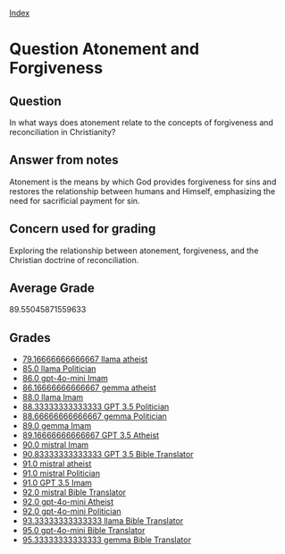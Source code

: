 
[Index](../../index.md)
# Question Atonement and Forgiveness
## Question
In what ways does atonement relate to the concepts of forgiveness and reconciliation in Christianity?

## Answer from notes
Atonement is the means by which God provides forgiveness for sins and restores the relationship between humans and Himself, emphasizing the need for sacrificial payment for sin.

## Concern used for grading
Exploring the relationship between atonement, forgiveness, and the Christian doctrine of reconciliation.

## Average Grade
89.55045871559633

## Grades
 * [79.16666666666667 llama atheist](../answers/llama_atheist/Atonement_and_Forgiveness.md)
 * [85.0 llama Politician](../answers/llama_Politician/Atonement_and_Forgiveness.md)
 * [86.0 gpt-4o-mini Imam](../answers/gpt-4o-mini_Imam/Atonement_and_Forgiveness.md)
 * [86.16666666666667 gemma atheist](../answers/gemma_atheist/Atonement_and_Forgiveness.md)
 * [88.0 llama Imam](../answers/llama_Imam/Atonement_and_Forgiveness.md)
 * [88.33333333333333 GPT 3.5 Politician](../answers/GPT_3.5_Politician/Atonement_and_Forgiveness.md)
 * [88.66666666666667 gemma Politician](../answers/gemma_Politician/Atonement_and_Forgiveness.md)
 * [89.0 gemma Imam](../answers/gemma_Imam/Atonement_and_Forgiveness.md)
 * [89.16666666666667 GPT 3.5 Atheist](../answers/GPT_3.5_Atheist/Atonement_and_Forgiveness.md)
 * [90.0 mistral Imam](../answers/mistral_Imam/Atonement_and_Forgiveness.md)
 * [90.83333333333333 GPT 3.5 Bible Translator](../answers/GPT_3.5_Bible_Translator/Atonement_and_Forgiveness.md)
 * [91.0 mistral atheist](../answers/mistral_atheist/Atonement_and_Forgiveness.md)
 * [91.0 mistral Politician](../answers/mistral_Politician/Atonement_and_Forgiveness.md)
 * [91.0 GPT 3.5 Imam](../answers/GPT_3.5_Imam/Atonement_and_Forgiveness.md)
 * [92.0 mistral Bible Translator](../answers/mistral_Bible_Translator/Atonement_and_Forgiveness.md)
 * [92.0 gpt-4o-mini Atheist](../answers/gpt-4o-mini_Atheist/Atonement_and_Forgiveness.md)
 * [92.0 gpt-4o-mini Politician](../answers/gpt-4o-mini_Politician/Atonement_and_Forgiveness.md)
 * [93.33333333333333 llama Bible Translator](../answers/llama_Bible_Translator/Atonement_and_Forgiveness.md)
 * [95.0 gpt-4o-mini Bible Translator](../answers/gpt-4o-mini_Bible_Translator/Atonement_and_Forgiveness.md)
 * [95.33333333333333 gemma Bible Translator](../answers/gemma_Bible_Translator/Atonement_and_Forgiveness.md)
